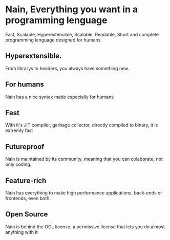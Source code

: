 # Nain, Everything you want in a programming lenguage
Fast, Scalable, Hyperextensible, Scalable, Readable, Short and complete programming lenguage designed for humans.
## Hyperextensible.
From librarys to headers, you always have something new.
## For humans
Nain has a nice syntax made especially for humans
## Fast
With it's JIT compiler, garbage collector, directly compiled to binary, it is extremly fast
## Futureproof
Nain is maintained by its community, meaning that you can colaborate, not only coding.
## Feature-rich
Nain has everything to make high performance applications, back-ends or frontends, even both.
## Open Source
Nain is behind the OCL license, a permissive license that lets you do almost anything with it
